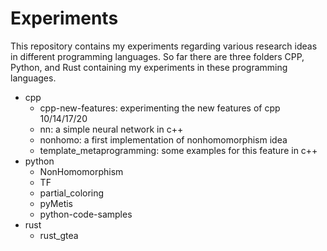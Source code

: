 # Experiments
This repository contains my experiments regarding various research ideas in different programming languages. So far there are three folders CPP, Python, and Rust containing my experiments in these programming languages. 

- cpp
  - cpp-new-features: experimenting the new features of cpp 10/14/17/20
  - nn: a simple neural network in c++
  - nonhomo: a first implementation of nonhomomorphism idea
  - template_metaprogramming: some examples for this feature in c++
- python
  - NonHomomorphism
  - TF
  - partial_coloring
  - pyMetis
  - python-code-samples
- rust
  - rust_gtea

